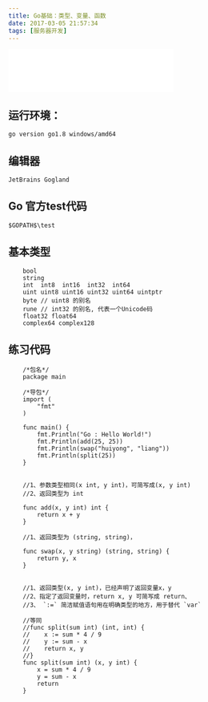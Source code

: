 ```yaml
---
title: Go基础：类型、变量、函数
date: 2017-03-05 21:57:34
tags: [服务器开发]
---
```


<iframe frameborder="no" border="0" marginwidth="0" marginheight="0" width=330 height=86 src="//music.163.com/outchain/player?type=2&id=35403523&auto=0&height=66"></iframe>

## 运行环境：
    go version go1.8 windows/amd64

## 编辑器
    JetBrains Gogland

## Go 官方test代码

    $GOPATH$\test

## 基本类型
```
    bool
    string
    int  int8  int16  int32  int64
    uint uint8 uint16 uint32 uint64 uintptr
    byte // uint8 的别名
    rune // int32 的别名, 代表一个Unicode码
    float32 float64
    complex64 complex128
```

<!--more-->

## 练习代码

```
    /*包名*/
    package main

    /*导包*/
    import (
        "fmt"
    )

    func main() {
        fmt.Println("Go : Hello World!")
        fmt.Println(add(25, 25))
        fmt.Println(swap("huiyong", "liang"))
        fmt.Println(split(25))
    }


    //1、参数类型相同(x int, y int)，可简写成(x, y int)
    //2、返回类型为 int

    func add(x, y int) int {
        return x + y
    }

    //1、返回类型为 (string, string)，

    func swap(x, y string) (string, string) {
        return y, x
    }


    //1、返回类型(x, y int)，已经声明了返回变量x，y
    //2、指定了返回变量时，return x, y 可简写成 return、
    //3、 `:=` 简洁赋值语句用在明确类型的地方，用于替代 `var`

    //等同
    //func split(sum int) (int, int) {
    //    x := sum * 4 / 9
    //    y := sum - x
    //    return x, y
    //}
    func split(sum int) (x, y int) {
        x = sum * 4 / 9
        y = sum - x
        return
    }
```